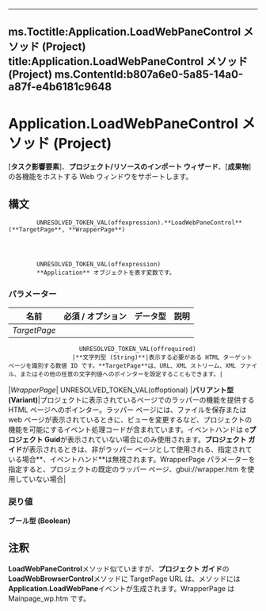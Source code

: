 

---
ms.Toctitle:Application.LoadWebPaneControl メソッド (Project)
title:Application.LoadWebPaneControl メソッド (Project)
ms.ContentId:b807a6e0-5a85-14a0-a87f-e4b6181c9648
---
# Application.LoadWebPaneControl メソッド (Project)




[**タスク影響要素**]、**プロジェクト/リソースのインポート ウィザード**、[**成果物**] の各機能をホストする Web ウィンドウをサポートします。

## 構文

            UNRESOLVED_TOKEN_VAL(offexpression).**LoadWebPaneControl**(**TargetPage**, **WrapperPage**)




            UNRESOLVED_TOKEN_VAL(offexpression)
            **Application** オブジェクトを表す変数です。

### パラメーター

|**名前**|**必須 / オプション**|**データ型**|**説明**|
|---|---|---|---|
|*TargetPage*|
                        UNRESOLVED_TOKEN_VAL(offrequired)
                      |**文字列型 (String)**|表示する必要がある HTML ターゲット ページを識別する数値 ID です。**TargetPage**は、URL、XML ストリーム、XML ファイル、またはその他の任意の文字列値へのポインターを設定することもできます。|
|*WrapperPage*|
                        UNRESOLVED_TOKEN_VAL(offoptional)
                      |**バリアント型 (Variant)**|プロジェクトに表示されているページでのラッパーの機能を提供する HTML ページへのポインター。ラッパー ページには、ファイルを保存または web ページが表示されているときに、ビューを変更するなど、プロジェクトの機能を可能にするイベント処理コードが含まれています。イベントハンドは e**プロジェクト Guid**が表示されていない場合にのみ使用されます。**プロジェクト ガイド**が表示されるときは、非がラッパー ページとして使用される、指定されている場合**、イベントハンド**は無視されます。WrapperPage パラメーターを指定すると、プロジェクトの既定のラッパー ページ、gbui://wrapper.htm を使用していない場合|



### 戻り値
**ブール型 (Boolean)**





## 注釈
**LoadWebPaneControl**メソッド似ていますが、**プロジェクト ガイド**の**LoadWebBrowserControl**メソッドに TargetPage URL は、メソッドには**Application.LoadWebPane**イベントが生成されます。WrapperPage は Mainpage_wp.htm です。




